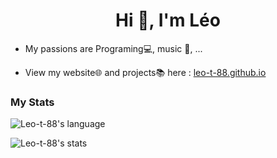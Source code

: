 <h1 align="center">Hi 👋, I'm Léo</h1>

- My passions are Programing💻, music 🎵, ...
  
- View my website🌐 and projects📚 here : [leo-t-88.github.io](https://leo-t-88.github.io)

### My Stats
![Leo-t-88's language](https://github-readme-stats.vercel.app/api/top-langs/?username=leo-t-88&layout=compact&theme=tokyonight&border_radius=10&card_width=500)

![Leo-t-88's stats](https://github-readme-stats.vercel.app/api/?username=leo-t-88&theme=tokyonight&border_radius=10&rank_icon=github&card_width=500)
